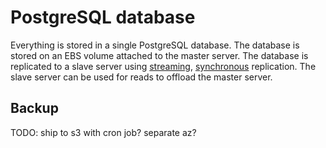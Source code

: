 PostgreSQL database
===

Everything is stored in a single PostgreSQL database. The database is stored on an EBS volume attached to the master server. The database is replicated to a slave server using [streaming](http://www.postgresql.org/docs/current/static/warm-standby.html#STREAMING-REPLICATION), [synchronous](http://www.postgresql.org/docs/current/static/warm-standby.html#SYNCHRONOUS-REPLICATION) replication. The slave server can be used for reads to offload the master server.

Backup
---

TODO: ship to s3 with cron job? separate az?

